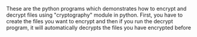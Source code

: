 These are the python programs which demonstrates how to encrypt and decrypt files using "cryptography" module in python. First, you have to create the files you want to encrypt and then if you run the decrypt program, it will automatically decrypts the files you have encrypted before
